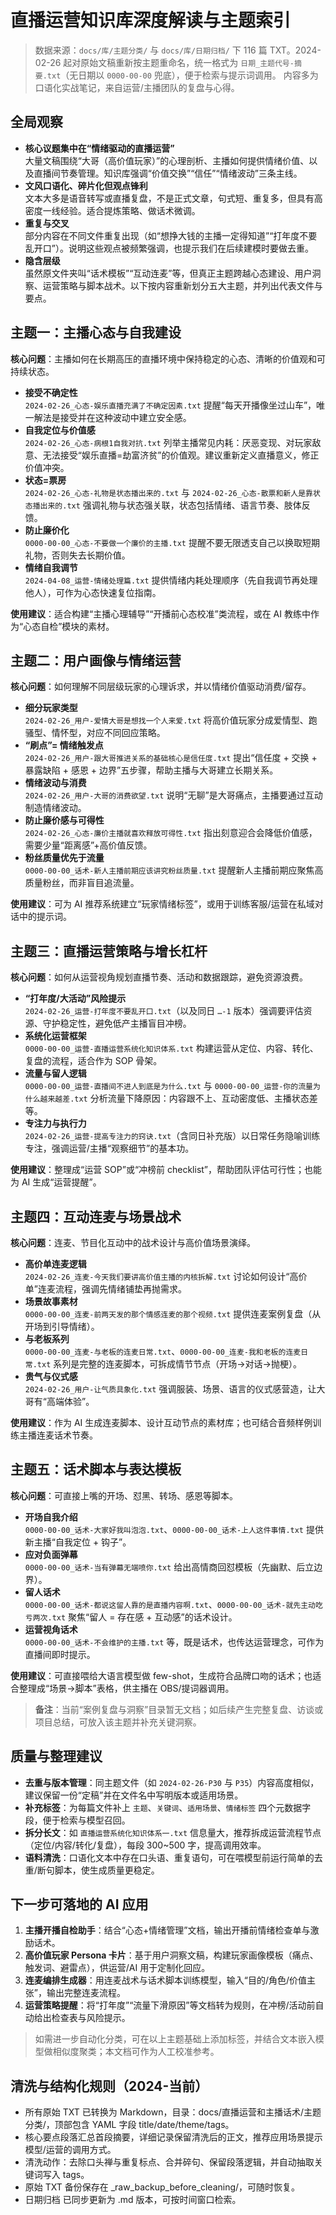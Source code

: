 # 直播运营知识库深度解读与主题索引

> 数据来源：`docs/库/主题分类/` 与 `docs/库/日期归档/` 下 116 篇 TXT。2024-02-26 起对原始文稿重新按主题重命名，统一格式为 `日期_主题代号-摘要.txt`（无日期以 `0000-00-00` 兜底），便于检索与提示词调用。
> 内容多为口语化实战笔记，来自运营/主播团队的复盘与心得。

## 全局观察

- **核心议题集中在“情绪驱动的直播运营”**  
  大量文稿围绕“大哥（高价值玩家）”的心理剖析、主播如何提供情绪价值、以及直播间节奏管理。知识库强调“价值交换”“信任”“情绪波动”三条主线。
- **文风口语化、碎片化但观点锋利**  
  文本大多是语音转写或直播复盘，不是正式文章，句式短、重复多，但具有高密度一线经验。适合提炼策略、做话术微调。
- **重复与交叉**  
  部分内容在不同文件重复出现（如“想挣大钱的主播一定得知道”“打年度不要乱开口”）。说明这些观点被频繁强调，也提示我们在后续建模时要做去重。
- **隐含层级**  
  虽然原文件夹叫“话术模板”“互动连麦”等，但真正主题跨越心态建设、用户洞察、运营策略与脚本战术。以下按内容重新划分五大主题，并列出代表文件与要点。

## 主题一：主播心态与自我建设

**核心问题**：主播如何在长期高压的直播环境中保持稳定的心态、清晰的价值观和可持续状态。

- **接受不确定性**  
  `2024-02-26_心态-娱乐直播充满了不确定因素.txt` 提醒“每天开播像坐过山车”，唯一解法是接受并在这种波动中建立安全感。
- **自我定位与价值感**  
  `2024-02-26_心态-病根1自我对抗.txt` 列举主播常见内耗：厌恶变现、对玩家敌意、无法接受“娱乐直播=劫富济贫”的价值观。建议重新定义直播意义，修正价值冲突。
- **状态=票房**  
  `2024-02-26_心态-礼物是状态播出来的.txt` 与 `2024-02-26_心态-散票和新人是靠状态播出来的.txt` 强调礼物与状态强关联，状态包括情绪、语言节奏、肢体反馈。
- **防止廉价化**  
  `0000-00-00_心态-不要做一个廉价的主播.txt` 提醒不要无限透支自己以换取短期礼物，否则失去长期价值。
- **情绪自我调节**  
  `2024-04-08_运营-情绪处理篇.txt` 提供情绪内耗处理顺序（先自我调节再处理他人），可作为心态快速复位指南。

**使用建议**：适合构建“主播心理辅导”“开播前心态校准”类流程，或在 AI 教练中作为“心态自检”模块的素材。

## 主题二：用户画像与情绪运营

**核心问题**：如何理解不同层级玩家的心理诉求，并以情绪价值驱动消费/留存。

- **细分玩家类型**  
  `2024-02-26_用户-爱情大哥是想找一个人来爱.txt` 将高价值玩家分成爱情型、跑骚型、情怀型，对应不同回应策略。
- **“刷点”= 情绪触发点**  
  `2024-02-26_用户-跟大哥推进关系的基础核心是信任度.txt` 提出“信任度 + 交换 + 暴露缺陷 + 感恩 + 边界”五步骤，帮助主播与大哥建立长期关系。
- **情绪波动与消费**  
  `2024-02-26_用户-大哥的消费欲望.txt` 说明“无聊”是大哥痛点，主播要通过互动制造情绪波动。
- **防止廉价感与可得性**  
  `2024-02-26_心态-廉价主播就喜欢释放可得性.txt` 指出刻意迎合会降低价值感，需要少量“距离感”+高价值反馈。
- **粉丝质量优先于流量**  
  `0000-00-00_话术-新人主播前期应该讲究粉丝质量.txt` 提醒新人主播前期应聚焦高质量粉丝，而非盲目追流量。

**使用建议**：可为 AI 推荐系统建立“玩家情绪标签”，或用于训练客服/运营在私域对话中的提示词。

## 主题三：直播运营策略与增长杠杆

**核心问题**：如何从运营视角规划直播节奏、活动和数据跟踪，避免资源浪费。

- **“打年度/大活动”风险提示**  
  `2024-02-26_运营-打年度不要乱开口.txt`（以及同日 `…-1` 版本）强调要评估资源、守护稳定性，避免低产主播盲目冲榜。
- **系统化运营框架**  
  `0000-00-00_运营-直播运营系统化知识体系.txt` 构建运营从定位、内容、转化、复盘的流程，适合作为 SOP 骨架。
- **流量与留人逻辑**  
  `0000-00-00_运营-直播间不进人到底是为什么.txt` 与 `0000-00-00_运营-你的流量为什么越来越差.txt` 分析流量下降原因：内容跟不上、互动密度低、主播状态差等。
- **专注力与执行力**  
  `2024-02-26_运营-提高专注力的窍诀.txt`（含同日补充版）以日常任务隐喻训练专注，强调运营/主播“观察细节”的基本功。

**使用建议**：整理成“运营 SOP”或“冲榜前 checklist”，帮助团队评估可行性；也能为 AI 生成“运营提醒”。

## 主题四：互动连麦与场景战术

**核心问题**：连麦、节目化互动中的战术设计与高价值场景演绎。

- **高价单连麦逻辑**  
  `2024-02-26_连麦-今天我们要讲高价值主播的内核拆解.txt` 讨论如何设计“高价单”连麦流程，强调先情绪铺垫再抛需求。
- **场景故事素材**  
  `0000-00-00_连麦-前两天发的那个情感连麦的那个视频.txt` 提供连麦案例复盘（从开场到引导情绪）。
- **与老板系列**  
  `0000-00-00_连麦-与老板的连麦日常.txt`、`0000-00-00_连麦-我和老板的连麦日常.txt` 系列是完整的连麦脚本，可拆成情节节点（开场→对话→抛梗）。
- **贵气与仪式感**  
  `2024-02-26_用户-让气质具象化.txt` 强调服装、场景、语言的仪式感营造，让大哥有“高端体验”。

**使用建议**：作为 AI 生成连麦脚本、设计互动节点的素材库；也可结合音频样例训练主播连麦话术节奏。

## 主题五：话术脚本与表达模板

**核心问题**：可直接上嘴的开场、怼黑、转场、感恩等脚本。

- **开场自我介绍**  
  `0000-00-00_话术-大家好我叫泡泡.txt`、`0000-00-00_话术-上人这件事情.txt` 提供新主播“自我定位 + 钩子”。
- **应对负面弹幕**  
  `0000-00-00_话术-当有弹幕无端喷你.txt` 给出高情商回怼模板（先幽默、后立边界）。
- **留人话术**  
  `0000-00-00_话术-都说这留人靠的是直播内容啊.txt`、`0000-00-00_话术-就先主动吃亏两次.txt` 聚焦“留人 = 存在感 + 互动感”的话术设计。
- **运营视角话术**  
  `0000-00-00_话术-不会维护的主播.txt` 等，既是话术，也传达运营理念，可作为直播间即时提示。

**使用建议**：可直接喂给大语言模型做 few-shot，生成符合品牌口吻的话术；也适合整理成“场景→脚本”表格，供主播在 OBS/提词器调用。

> **备注**：当前“案例复盘与洞察”目录暂无文档；如后续产生完整复盘、访谈或项目总结，可放入该主题并补充关键洞察。

## 质量与整理建议

- **去重与版本管理**：同主题文件（如 `2024-02-26-P30` 与 `P35`）内容高度相似，建议保留一份“定稿”并在文件名中写明版本或适用场景。
- **补充标签**：为每篇文件补上 `主题`、`关键词`、`适用场景`、`情绪标签` 四个元数据字段，便于检索与模型召回。
- **拆分长文**：如 `直播运营系统化知识体系一.txt` 信息量大，推荐拆成运营流程节点（定位/内容/转化/复盘），每段 300~500 字，提高调用效率。
- **语料清洗**：口语化文本中存在口头语、重复语句，可在喂模型前运行简单的去重/断句脚本，使生成质量更稳定。

## 下一步可落地的 AI 应用

1. **主播开播自检助手**：结合“心态+情绪管理”文档，输出开播前情绪检查单与激励话术。
2. **高价值玩家 Persona 卡片**：基于用户洞察文稿，构建玩家画像模板（痛点、触发词、避雷点），供运营/AI 用于定制化回应。
3. **连麦编排生成器**：用连麦战术与话术脚本训练模型，输入“目的/角色/价值主张”，输出完整连麦流程。
4. **运营策略提醒**：将“打年度”“流量下滑原因”等文档转为规则，在冲榜/活动前自动给出检查表与风险提示。

> 如需进一步自动化分类，可在以上主题基础上添加标签，并结合文本嵌入模型做相似度聚类；本文档可作为人工校准参考。

## 清洗与结构化规则（2024-当前）

- 所有原始 TXT 已转换为 Markdown，目录：docs/直播运营和主播话术/主题分类/，顶部包含 YAML 字段 title/date/theme/tags。
- 核心要点段落汇总首段摘要，详细记录保留清洗后的正文，推荐应用场景提示模型/运营的调用方式。
- 清洗动作：去除口头禅与重复标点、合并碎句、保留段落逻辑，并自动抽取关键词写入 tags。
- 原始 TXT 备份保存在 _raw_backup_before_cleaning/，可随时恢复。
- 日期归档 已同步更新为 .md 版本，可按时间窗口检索。
